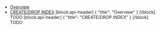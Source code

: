 * [Overview](#section-overview)
* [CREATE/DROP INDEX](#section-createdrop-index)
[block:api-header]
{
  "title": "Overview"
}
[/block]
TODO
[block:api-header]
{
  "title": "CREATE/DROP INDEX"
}
[/block]
TODO